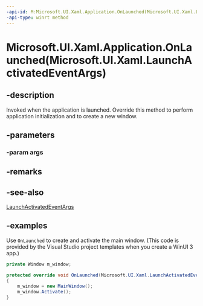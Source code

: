 ```yaml
---
-api-id: M:Microsoft.UI.Xaml.Application.OnLaunched(Microsoft.UI.Xaml.LaunchActivatedEventArgs)
-api-type: winrt method
---
```


# Microsoft.UI.Xaml.Application.OnLaunched(Microsoft.UI.Xaml.LaunchActivatedEventArgs)

<!--
protected virtual void OnLaunched (Microsoft.UI.Xaml.LaunchActivatedEventArgs args);
-->

## -description

Invoked when the application is launched. Override this method to perform application initialization and to create a new window.

## -parameters

### -param args

## -remarks

## -see-also

[LaunchActivatedEventArgs](launchactivatedeventargs.md)

## -examples

Use `OnLaunched` to create and activate the main window. (This code is provided by the Visual Studio project templates when you create a WinUI 3 app.)

```csharp
private Window m_window;

protected override void OnLaunched(Microsoft.UI.Xaml.LaunchActivatedEventArgs args)
{
    m_window = new MainWindow();
    m_window.Activate();
}
```
